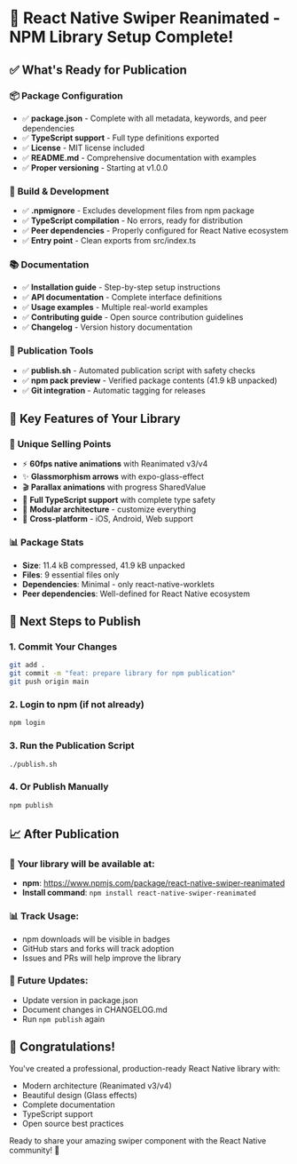# 🎉 React Native Swiper Reanimated - NPM Library Setup Complete!

## ✅ What's Ready for Publication

### 📦 **Package Configuration**

- ✅ **package.json** - Complete with all metadata, keywords, and peer dependencies
- ✅ **TypeScript support** - Full type definitions exported
- ✅ **License** - MIT license included
- ✅ **README.md** - Comprehensive documentation with examples
- ✅ **Proper versioning** - Starting at v1.0.0

### 🔧 **Build & Development**

- ✅ **.npmignore** - Excludes development files from npm package
- ✅ **TypeScript compilation** - No errors, ready for distribution
- ✅ **Peer dependencies** - Properly configured for React Native ecosystem
- ✅ **Entry point** - Clean exports from src/index.ts

### 📚 **Documentation**

- ✅ **Installation guide** - Step-by-step setup instructions
- ✅ **API documentation** - Complete interface definitions
- ✅ **Usage examples** - Multiple real-world examples
- ✅ **Contributing guide** - Open source contribution guidelines
- ✅ **Changelog** - Version history documentation

### 🚀 **Publication Tools**

- ✅ **publish.sh** - Automated publication script with safety checks
- ✅ **npm pack preview** - Verified package contents (41.9 kB unpacked)
- ✅ **Git integration** - Automatic tagging for releases

## 🎯 Key Features of Your Library

### 🌟 **Unique Selling Points**

- ⚡ **60fps native animations** with Reanimated v3/v4
- ✨ **Glassmorphism arrows** with expo-glass-effect
- 🎬 **Parallax animations** with progress SharedValue
- 💎 **Full TypeScript support** with complete type safety
- 🔧 **Modular architecture** - customize everything
- 📱 **Cross-platform** - iOS, Android, Web support

### 📊 **Package Stats**

- **Size**: 11.4 kB compressed, 41.9 kB unpacked
- **Files**: 9 essential files only
- **Dependencies**: Minimal - only react-native-worklets
- **Peer dependencies**: Well-defined for React Native ecosystem

## 🚀 Next Steps to Publish

### 1. **Commit Your Changes**

```bash
git add .
git commit -m "feat: prepare library for npm publication"
git push origin main
```

### 2. **Login to npm (if not already)**

```bash
npm login
```

### 3. **Run the Publication Script**

```bash
./publish.sh
```

### 4. **Or Publish Manually**

```bash
npm publish
```

## 📈 After Publication

### 🎉 **Your library will be available at:**

- **npm**: https://www.npmjs.com/package/react-native-swiper-reanimated
- **Install command**: `npm install react-native-swiper-reanimated`

### 📊 **Track Usage:**

- npm downloads will be visible in badges
- GitHub stars and forks will track adoption
- Issues and PRs will help improve the library

### 🔄 **Future Updates:**

- Update version in package.json
- Document changes in CHANGELOG.md
- Run `npm publish` again

## 🎊 Congratulations!

You've created a professional, production-ready React Native library with:

- Modern architecture (Reanimated v3/v4)
- Beautiful design (Glass effects)
- Complete documentation
- TypeScript support
- Open source best practices

Ready to share your amazing swiper component with the React Native community! 🚀
